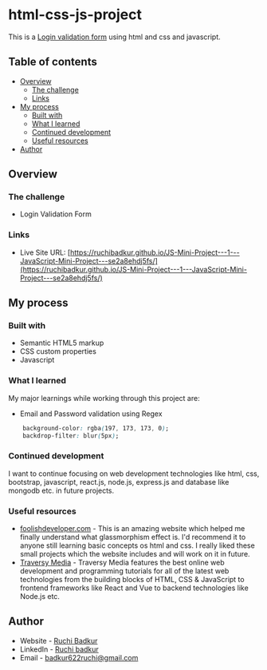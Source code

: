 # html-css-js-project

This is a [Login validation form](https://ruchibadkur.github.io/JS-Mini-Project---1---JavaScript-Mini-Project---se2a8ehdj5fs/) using html and css and javascript. 

## Table of contents

- [Overview](#overview)
  - [The challenge](#the-challenge)
  - [Links](#links)
- [My process](#my-process)
  - [Built with](#built-with)
  - [What I learned](#what-i-learned)
  - [Continued development](#continued-development)
  - [Useful resources](#useful-resources)
- [Author](#author)


## Overview

### The challenge

-  Login Validation Form  
 
### Links

- Live Site URL: [https://ruchibadkur.github.io/JS-Mini-Project---1---JavaScript-Mini-Project---se2a8ehdj5fs/](https://ruchibadkur.github.io/JS-Mini-Project---1---JavaScript-Mini-Project---se2a8ehdj5fs/)

## My process

### Built with

- Semantic HTML5 markup
- CSS custom properties
- Javascript

### What I learned

My major learnings while working through this project are:

- Email and Password validation using Regex


```css
    background-color: rgba(197, 173, 173, 0);
    backdrop-filter: blur(5px);
```

### Continued development

I want to continue focusing on web development technologies like html, css, bootstrap, javascript, react.js, node.js, express.js and database like mongodb etc. in future projects.

### Useful resources

- [foolishdeveloper.com](https://www.foolishdeveloper.com/) - This is an amazing website which helped me finally understand what glassmorphism effect is. I'd recommend it to anyone still learning basic concepts os html and css. I really liked these small projects which the website includes and will work on it in future.
- [Traversy Media](https://www.youtube.com/c/TraversyMedia) - Traversy Media features the best online web development and programming tutorials for all of the latest web technologies from the building blocks of HTML, CSS & JavaScript to frontend frameworks like React and Vue to backend technologies like Node.js etc.

## Author

- Website - [Ruchi Badkur](https://ruchibadkur.github.io/firstPortfolioProject_HtmlCss/)
- LinkedIn - [Ruchi badkur](https://www.linkedin.com/in/ruchi-badkur-96a1b5215/)
- Email - badkur622ruchi@gmail.com
